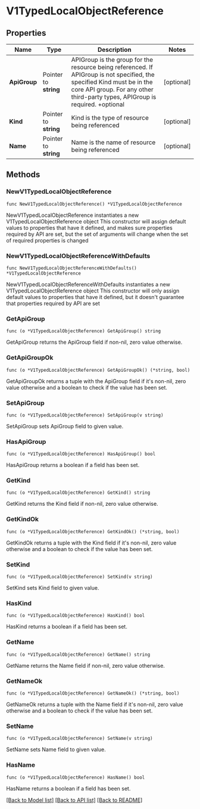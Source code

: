 # V1TypedLocalObjectReference

## Properties

Name | Type | Description | Notes
------------ | ------------- | ------------- | -------------
**ApiGroup** | Pointer to **string** | APIGroup is the group for the resource being referenced. If APIGroup is not specified, the specified Kind must be in the core API group. For any other third-party types, APIGroup is required. +optional | [optional] 
**Kind** | Pointer to **string** | Kind is the type of resource being referenced | [optional] 
**Name** | Pointer to **string** | Name is the name of resource being referenced | [optional] 

## Methods

### NewV1TypedLocalObjectReference

`func NewV1TypedLocalObjectReference() *V1TypedLocalObjectReference`

NewV1TypedLocalObjectReference instantiates a new V1TypedLocalObjectReference object
This constructor will assign default values to properties that have it defined,
and makes sure properties required by API are set, but the set of arguments
will change when the set of required properties is changed

### NewV1TypedLocalObjectReferenceWithDefaults

`func NewV1TypedLocalObjectReferenceWithDefaults() *V1TypedLocalObjectReference`

NewV1TypedLocalObjectReferenceWithDefaults instantiates a new V1TypedLocalObjectReference object
This constructor will only assign default values to properties that have it defined,
but it doesn't guarantee that properties required by API are set

### GetApiGroup

`func (o *V1TypedLocalObjectReference) GetApiGroup() string`

GetApiGroup returns the ApiGroup field if non-nil, zero value otherwise.

### GetApiGroupOk

`func (o *V1TypedLocalObjectReference) GetApiGroupOk() (*string, bool)`

GetApiGroupOk returns a tuple with the ApiGroup field if it's non-nil, zero value otherwise
and a boolean to check if the value has been set.

### SetApiGroup

`func (o *V1TypedLocalObjectReference) SetApiGroup(v string)`

SetApiGroup sets ApiGroup field to given value.

### HasApiGroup

`func (o *V1TypedLocalObjectReference) HasApiGroup() bool`

HasApiGroup returns a boolean if a field has been set.

### GetKind

`func (o *V1TypedLocalObjectReference) GetKind() string`

GetKind returns the Kind field if non-nil, zero value otherwise.

### GetKindOk

`func (o *V1TypedLocalObjectReference) GetKindOk() (*string, bool)`

GetKindOk returns a tuple with the Kind field if it's non-nil, zero value otherwise
and a boolean to check if the value has been set.

### SetKind

`func (o *V1TypedLocalObjectReference) SetKind(v string)`

SetKind sets Kind field to given value.

### HasKind

`func (o *V1TypedLocalObjectReference) HasKind() bool`

HasKind returns a boolean if a field has been set.

### GetName

`func (o *V1TypedLocalObjectReference) GetName() string`

GetName returns the Name field if non-nil, zero value otherwise.

### GetNameOk

`func (o *V1TypedLocalObjectReference) GetNameOk() (*string, bool)`

GetNameOk returns a tuple with the Name field if it's non-nil, zero value otherwise
and a boolean to check if the value has been set.

### SetName

`func (o *V1TypedLocalObjectReference) SetName(v string)`

SetName sets Name field to given value.

### HasName

`func (o *V1TypedLocalObjectReference) HasName() bool`

HasName returns a boolean if a field has been set.


[[Back to Model list]](../README.md#documentation-for-models) [[Back to API list]](../README.md#documentation-for-api-endpoints) [[Back to README]](../README.md)


